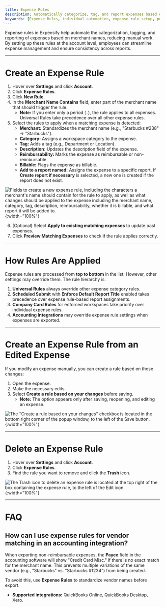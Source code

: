 ```yaml
---
title: Expense Rules
description: Automatically categorize, tag, and report expenses based on the merchant's name.
keywords: [Expense Rules, individual automation, expense rule setup, personal rules, Classic, reimbursement settings]
---
```


Expense rules in Expensify help automate the categorization, tagging, and reporting of expenses based on merchant names, reducing manual work. By setting up these rules at the account level, employees can streamline expense management and ensure consistency across reports.

---

# Create an Expense Rule  

1. Hover over **Settings** and click **Account**.  
2. Click **Expense Rules**.  
3. Click **New Rule**.  
4. In the **Merchant Name Contains** field, enter part of the merchant name that should trigger the rule.  
   - **Note:** If you enter only a period (`.`), the rule applies to all expenses. Universal Rules take precedence over all other expense rules.  
5. Select the rules to apply when a matching expense is detected:  
   - **Merchant:** Standardizes the merchant name (e.g., "Starbucks #238" → "Starbucks").  
   - **Category:** Assigns a workspace category to the expense.  
   - **Tag:** Adds a tag (e.g., Department or Location).  
   - **Description:** Updates the description field of the expense.  
   - **Reimbursability:** Marks the expense as reimbursable or non-reimbursable.  
   - **Billable:** Flags the expense as billable.  
   - **Add to a report named:** Assigns the expense to a specific report. If **Create report if necessary** is selected, a new one is created if the report does not exist.  

![Fields to create a new expense rule, including the characters a merchant's name should contain for the rule to apply, as well as what changes should be applied to the expense including the merchant name, category, tag, description, reimbursability, whether it is billable, and what report it will be added to.](https://help.expensify.com/assets/images/ExpensifyHelp_ExpenseRules_01.png){:width="100%"}
  

6. (Optional) Select **Apply to existing matching expenses** to update past expenses.  
7. Click **Preview Matching Expenses** to check if the rule applies correctly.  

---

# How Rules Are Applied  

Expense rules are processed from **top to bottom** in the list. However, other settings may override them. The rule hierarchy is:  

1. **Universal Rules** always override other expense category rules.  
2. **Scheduled Submit** with **Enforce Default Report Title** enabled takes precedence over expense rule-based report assignments.  
3. **Company Card Rules** for enforced workspaces take priority over individual expense rules.  
4. **Accounting Integrations** may override expense rule settings when expenses are exported.  

---

# Create an Expense Rule from an Edited Expense  

If you modify an expense manually, you can create a rule based on those changes:  

1. Open the expense.  
2. Make the necessary edits.  
3. Select **Create a rule based on your changes** before saving.  
   - **Note:** The option appears only after saving, reopening, and editing an expense.  

![The "Create a rule based on your changes" checkbox is located in the bottom right corner of the popup window, to the left of the Save button.](https://help.expensify.com/assets/images/ExpensifyHelp_ExpenseRules_02.png){:width="100%"}

---

# Delete an Expense Rule  

1. Hover over **Settings** and click **Account**.  
2. Click **Expense Rules**.  
3. Find the rule you want to remove and click the **Trash** icon.

![The Trash icon to delete an expense rule is located at the top right of the box containing the expense rule, to the left of the Edit icon.](https://help.expensify.com/assets/images/ExpensifyHelp_ExpenseRules_03.png){:width="100%"}

---

# FAQ  

## How can I use expense rules for vendor matching in an accounting integration?  

When exporting non-reimbursable expenses, the **Payee** field in the accounting software will show "Credit Card Misc." if there is no exact match for the merchant name. This prevents multiple variations of the same vendor (e.g., "Starbucks" vs. "Starbucks #1234") from being created.  

To avoid this, use **Expense Rules** to standardize vendor names before export.  
- **Supported integrations:** QuickBooks Online, QuickBooks Desktop, Xero.  
